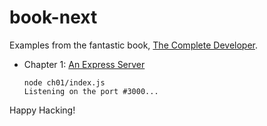 # book-next

Examples from the fantastic book, [The Complete Developer][complete].

- Chapter 1: [An Express Server][ch01]

  ```shell
  node ch01/index.js
  Listening on the port #3000...
  ```

Happy Hacking!

[complete]: https://nostarch.com/complete-developer
[ch01]: ch01/index.js
